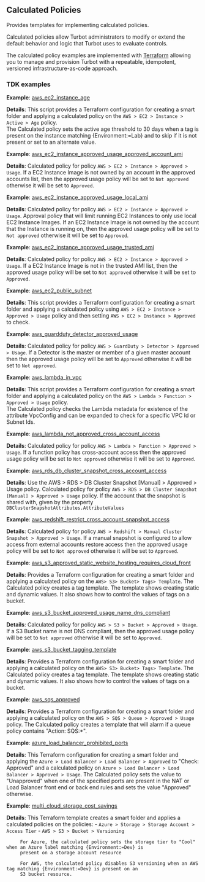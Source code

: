 ## Calculated Policies
Provides templates for implementing calculated policies. 

Calculated policies allow Turbot administrators to modify or extend the default behavior and logic that Turbot uses to evaluate controls.

The calculated policy examples are implemented with [Terraform](https://www.terraform.io) allowing you to manage and 
provision Turbot with a repeatable, idempotent, versioned infrastructure-as-code approach.

### TDK examples

**Example**: [aws_ec2_instance_age](./aws_ec2_instance_age/README.md)

**Details**: This script provides a Terraform configuration for creating a smart folder and applying a calculated policy on the 
         `AWS > EC2 > Instance > Active > Age` policy.  
         The Calculated policy sets the active age threshold to 30 days when a tag is present on the instance matching 
         {Environment:=Lab} and to skip if it is not present or set to an alternate value.
         


**Example**: [aws_ec2_instance_approved_usage_approved_account_ami](./aws_ec2_instance_approved_usage_approved_account_ami/README.md)

**Details**: Calculated policy for policy `AWS > EC2 > Instance > Approved > Usage`.
         If a EC2 Instance Image is not owned by an account in the approved accounts list, then the approved usage
         policy will be set to `Not approved` otherwise it will be set to `Approved`.
         


**Example**: [aws_ec2_instance_approved_usage_local_ami](./aws_ec2_instance_approved_usage_local_ami/README.md)

**Details**: Calculated policy for policy `AWS > EC2 > Instance > Approved > Usage`.
         Approval policy that will limit running EC2 Instances to only use local EC2 Instance Images.
         If an EC2 Instance Image is not owned by the account that the Instance is running on, then the approved usage
         policy will be set to `Not approved` otherwise it will be set to `Approved`.
         


**Example**: [aws_ec2_instance_approved_usage_trusted_ami](./aws_ec2_instance_approved_usage_trusted_ami/README.md)

**Details**: Calculated policy for policy `AWS > EC2 > Instance > Approved > Usage`.
         If a EC2 Instance Image is not in the trusted AMI list, then the approved usage
         policy will be set to `Not approved` otherwise it will be set to `Approved`.
         


**Example**: [aws_ec2_public_subnet](./aws_ec2_public_subnet/README.md)

**Details**: This script provides a Terraform configuration for creating a smart folder and applying a calculated policy using 
         `AWS > EC2 > Instance > Approved > Usage` policy and then setting `AWS > EC2 > Instance > Approved` to check.
         


**Example**: [aws_guardduty_detector_approved_usage](./aws_guardduty_detector_approved_usage/README.md)

**Details**: Calculated policy for policy `AWS > GuardDuty > Detector > Approved > Usage`.
         If a Detector is the master or member of a given master account then the approved usage policy will be set
         to `Approved` otherwise it will be set to `Not approved`.
         


**Example**: [aws_lambda_in_vpc](./aws_lambda_in_vpc/README.md)

**Details**: This script provides a Terraform configuration for creating a smart folder and applying a calculated policy on the 
         `AWS > Lambda > Function > Approved > Usage` policy.  
         The Calculated policy checks the Lambda metadata for existence of the attribute VpcConfig and can be expanded to check
         for a specific VPC Id or Subnet Ids.
         


**Example**: [aws_lambda_not_approved_cross_account_access](./aws_lambda_not_approved_cross_account_access/README.md)

**Details**: Calculated policy for policy `AWS > Lambda > Function > Approved > Usage`.
         If a function policy has cross-account access then the approved usage policy will be set to `Not approved` otherwise
         it will be set to `Approved`.
         


**Example**: [aws_rds_db_cluster_snapshot_cross_account_access](./aws_rds_db_cluster_snapshot_cross_account_access/README.md)

**Details**: Use the AWS > RDS > DB Cluster Snapshot [Manual] > Approved > Usage policy.
         Calculated policy for policy `AWS > RDS > DB Cluster Snapshot [Manual] > Approved > Usage` policy.
         If the account that the snapshot is shared with, given by the property `DBClusterSnapshotAttributes.AttributeValues`
         


**Example**: [aws_redshift_restrict_cross_account_snapshot_access](./aws_redshift_restrict_cross_account_snapshot_access/README.md)

**Details**: Calculated policy for policy `AWS > Redshift > Manual Cluster Snapshot > Approved > Usage`.
         If a manual snapshot is configured to allow access from external accounts restore access then the approved usage 
         policy will be set to `Not approved` otherwise it will be set to `Approved`.
         


**Example**: [aws_s3_approved_static_website_hosting_requires_cloud_front](./aws_s3_approved_static_website_hosting_requires_cloud_front/README.md)

**Details**: Provides a Terraform configuration for creating a smart folder and applying a calculated policy on the 
         `AWS> S3> Bucket> Tags> Template`.
         The Calculated policy creates a tag template.
         The template shows creating static and dynamic values.
         It also shows how to control the values of tags on a bucket.
         


**Example**: [aws_s3_bucket_approved_usage_name_dns_compliant](./aws_s3_bucket_approved_usage_name_dns_compliant/README.md)

**Details**: Calculated policy for policy `AWS > S3 > Bucket > Approved > Usage`.
         If a S3 Bucket name is not DNS compliant, then the approved usage policy will be set to `Not approved` otherwise
         it will be set to `Approved`.
         


**Example**: [aws_s3_bucket_tagging_template](./aws_s3_bucket_tagging_template/README.md)

**Details**: Provides a Terraform configuration for creating a smart folder and applying a calculated policy on the 
         `AWS> S3> Bucket> Tags> Template`.
         The Calculated policy creates a tag template.
         The template shows creating static and dynamic values.
         It also shows how to control the values of tags on a bucket.
         


**Example**: [aws_sqs_approved](./aws_sqs_approved/README.md)

**Details**: Provides a Terraform configuration for creating a smart folder and applying a calculated policy on the 
         `AWS > SQS > Queue > Approved > Usage` policy.
         The Calculated policy creates a template that will alarm if a queue policy contains "Action: SQS:*".
         


**Example**: [azure_load_balancer_prohibited_ports](./azure_load_balancer_prohibited_ports/README.md)

**Details**: This Terraform configuration for creating a smart folder and applying the 
         `Azure > Load Balancer > Load Balancer > Approved` to "Check: Approved" and a calculated policy on 
         `Azure > Load Balancer > Load Balancer > Approved > Usage`.
         The Calculated policy sets the value to "Unapproved" when one of the specified ports are present in the NAT or Load 
         Balancer front end or back end rules and sets the value "Approved" otherwise.
         


**Example**: [multi_cloud_storage_cost_savings](./multi_cloud_storage_cost_savings/README.md)

**Details**: This Terraform template creates a smart folder and applies a calculated policies on the policies:
         - `Azure > Storage > Storage Account > Access Tier`
         - `AWS > S3 > Bucket > Versioning`
         
         For Azure, the calculated policy sets the storage tier to "Cool" when an Azure label matching {Environment:=Dev} is 
         present on a storage account resource
         
         For AWS, the calculated policy disables S3 versioning when an AWS tag matching {Environment:=Dev} is present on an 
         S3 bucket resource.
         
